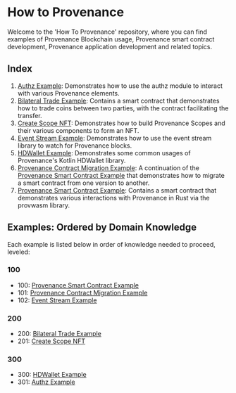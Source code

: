 # How to Provenance

Welcome to the 'How To Provenance' repository, where you can find examples of Provenance Blockchain usage, Provenance smart contract development, Provenance application development and related topics.

## Index
1. [Authz Example](authz-example): Demonstrates how to use the authz module to interact with various Provenance elements.
2. [Bilateral Trade Example](bilateral-trade-example): Contains a smart contract that demonstrates how to trade coins between two parties, with the contract facilitating the transfer.
3. [Create Scope NFT](create-scope-nft): Demonstrates how to build Provenance Scopes and their various components to form an NFT.
4. [Event Stream Example](event-stream-example): Demonstrates how to use the event stream library to watch for Provenance blocks.
5. [HDWallet Example](hdwallet-example): Demonstrates some common usages of Provenance's Kotlin HDWallet library.
6. [Provenance Contract Migration Example](provenance-contract-migration-example): A continuation of the [Provenance Smart Contract Example](provenance-smart-contract-example) that demonstrates how to migrate a smart contract from one version to another.
7. [Provenance Smart Contract Example](provenance-smart-contract-example): Contains a smart contract that demonstrates various interactions with Provenance in Rust via the provwasm library.

## Examples: Ordered by Domain Knowledge

Each example is listed below in order of knowledge needed to proceed, leveled:

### 100
- 100: [Provenance Smart Contract Example](provenance-smart-contract-example)
- 101: [Provenance Contract Migration Example](provenance-contract-migration-example)
- 102: [Event Stream Example](event-stream-example)

### 200
- 200: [Bilateral Trade Example](bilateral-trade-example)
- 201: [Create Scope NFT](create-scope-nft)

### 300
- 300: [HDWallet Example](hdwallet-example)
- 301: [Authz Example](authz-example)
